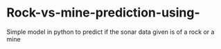 # Rock-vs-mine-prediction-using-
Simple model in python to predict if the sonar data given is of a rock or a mine 
